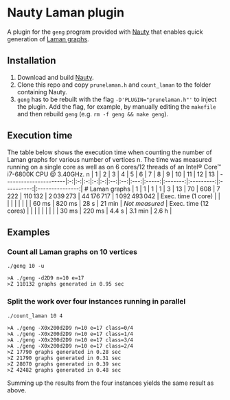 # Nauty Laman plugin
A plugin for the `geng` program provided with [Nauty](http://pallini.di.uniroma1.it/) that enables quick generation of [Laman graphs](https://en.wikipedia.org/wiki/Laman_graph).

## Installation
1. Download and build [Nauty](http://pallini.di.uniroma1.it/).
2. Clone this repo and copy `prunelaman.h` and `count_laman` to the folder containing Nauty.
3. `geng` has to be rebuilt with the flag `-D'PLUGIN="prunelaman.h"'` to inject the plugin. Add the flag, for example, by manually editing the `makefile` and then rebuild `geng` (e.g. `rm -f geng && make geng`).

## Execution time
The table below shows the execution time when counting the number of Laman graphs for various number of vertices n. The time was measured running on a single core as well as on 6 cores/12 threads of an Intel® Core™ i7-6800K CPU @ 3.40GHz.
n                     | 1 | 2 | 3 | 4 | 5 |  6 |  7 |  8  |   9   |    10   |     11    |     12     |        13       |
----------------------|:-:|:-:|:-:|:-:|:-:|:--:|:--:|:---:|:-----:|:-------:|:---------:|:----------:|:---------------:|
\# Laman graphs       | 1 | 1 | 1 | 1 | 3 | 13 | 70 | 608 | 7 222 | 110 132 | 2 039 273 | 44 176 717 |  1 092 493 042  |
Exec. time (1 core)   |   |   |   |   |   |    |    |       | 60 ms | 820 ms |   28 s   |   21 min   | *Not measured*  |
Exec. time (12 cores) |   |   |   |   |   |    |    |       | 30 ms | 220 ms |   4.4 s  |  3.1 min   |      2.6 h      |

## Examples

### Count all Laman graphs on 10 vertices
```shell
./geng 10 -u
```
```shell
>A ./geng -d2D9 n=10 e=17
>Z 110132 graphs generated in 0.95 sec
```

### Split the work over four instances running in parallel
```
./count_laman 10 4
```
```
>A ./geng -X0x200d2D9 n=10 e=17 class=0/4
>A ./geng -X0x200d2D9 n=10 e=17 class=1/4
>A ./geng -X0x200d2D9 n=10 e=17 class=3/4
>A ./geng -X0x200d2D9 n=10 e=17 class=2/4
>Z 17790 graphs generated in 0.28 sec
>Z 21790 graphs generated in 0.31 sec
>Z 28070 graphs generated in 0.39 sec
>Z 42482 graphs generated in 0.48 sec
```
Summing up the results from the four instances yields the same result as above.
